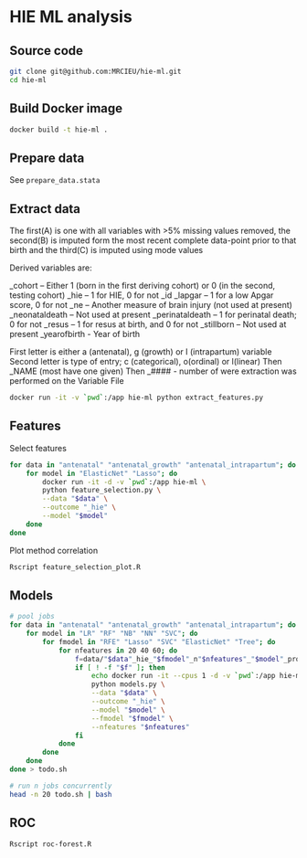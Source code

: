 # HIE ML analysis

## Source code

```sh
git clone git@github.com:MRCIEU/hie-ml.git
cd hie-ml
```

## Build Docker image

```sh
docker build -t hie-ml .
```

## Prepare data

See ```prepare_data.stata```

## Extract data

The first(A) is one with all variables with >5% missing values removed, the second(B) is imputed form the most recent complete data-point prior to that birth and the third(C) is imputed using mode values

Derived variables are:

_cohort – Either 1 (born in the first deriving cohort) or 0 (in the second, testing cohort)
_hie – 1 for HIE, 0 for not
_id
_lapgar – 1 for a low Apgar score, 0 for not
_ne – Another measure of brain injury (not used at present)
_neonataldeath – Not used at present
_perinataldeath – 1 for perinatal death; 0 for not
_resus – 1 for resus at birth, and 0 for not
_stillborn – Not used at present
_yearofbirth -  Year of birth

First letter is either a (antenatal), g (growth) or I (intrapartum) variable
Second letter is type of entry; c (categorical), o(ordinal) or l(linear)
Then _NAME (most have one given)
Then _#### - number of were extraction was performed on the Variable File


```sh
docker run -it -v `pwd`:/app hie-ml python extract_features.py
```

## Features

Select features

```sh
for data in "antenatal" "antenatal_growth" "antenatal_intrapartum"; do
    for model in "ElasticNet" "Lasso"; do
        docker run -it -d -v `pwd`:/app hie-ml \
        python feature_selection.py \
        --data "$data" \
        --outcome "_hie" \
        --model "$model"
    done
done
```

Plot method correlation

```sh
Rscript feature_selection_plot.R
```

## Models

```sh
# pool jobs
for data in "antenatal" "antenatal_growth" "antenatal_intrapartum"; do
    for model in "LR" "RF" "NB" "NN" "SVC"; do
        for fmodel in "RFE" "Lasso" "SVC" "ElasticNet" "Tree"; do
            for nfeatures in 20 40 60; do
                f=data/"$data"_hie_"$fmodel"_n"$nfeatures"_"$model"_prob.csv
                if [ ! -f "$f" ]; then
                    echo docker run -it --cpus 1 -d -v `pwd`:/app hie-ml \
                    python models.py \
                    --data "$data" \
                    --outcome "_hie" \
                    --model "$model" \
                    --fmodel "$fmodel" \
                    --nfeatures "$nfeatures"
                fi
            done
        done
    done
done > todo.sh

# run n jobs concurrently
head -n 20 todo.sh | bash
```

## ROC

```sh
Rscript roc-forest.R
```